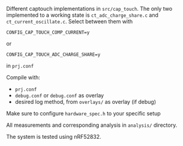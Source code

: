 Different captouch implementations in `src/cap_touch`. The only two implemented to a working state is `ct_adc_charge_share.c` and `ct_current_oscillate.c`. Select between them with
```
CONFIG_CAP_TOUCH_COMP_CURRENT=y
```
or
```
CONFIG_CAP_TOUCH_ADC_CHARGE_SHARE=y
```
in `prj.conf`

Compile with:
- `prj.conf`
- `debug.conf` or `debug.conf` as overlay
- desired log method, from `overlays/` as overlay (if debug)

Make sure to configure `hardware_spec.h` to your specific setup

All measurements and corresponding analysis in `analysis/` directory.

The system is tested using nRF52832.